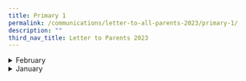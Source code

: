 ```yaml
---
title: Primary 1
permalink: /communications/letter-to-all-parents-2023/primary-1/
description: ""
third_nav_title: Letter to Parents 2023
---
```

<details>
  <summary>February</summary>
<ul>
	</ul>
</details>

<details>
  <summary>January</summary>
  <ul>
		
	</ul>
</details>